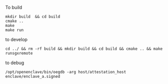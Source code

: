 
To build

```
mkdir build  && cd build 
cmake ..
make
make run
```

to develop
```
cd ../ && rm -rf build && mkdir build && cd build && cmake .. && make runsgxremote
```

to debug
```
/opt/openenclave/bin/oegdb -arg host/attestation_host  enclave/enclave_a.signed
```